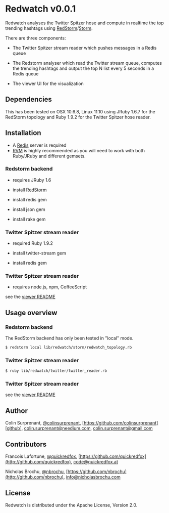 # Redwatch v0.0.1

Redwatch analyses the Twitter Spitzer hose and compute in realtime the top trending hashtags using [RedStorm](https://github.com/colinsurprenant/redstorm)/[Storm](https://github.com/nathanmarz/storm).

There are three components:

- The Twitter Spitzer stream reader which pushes messages in a Redis queue

- The Redstorm analyser which read the Twitter stream queue, computes the trending hashtags and output the top N list every 5 seconds in a Redis queue

- The viewer UI for the visualization

## Dependencies

This has been tested on OSX 10.6.8, Linux 11.10 using JRuby 1.6.7 for the RedStorm topology and Ruby 1.9.2 for the Twitter Spitzer hose reader.

## Installation

- A [Redis](http://redis.io/) server is required
- [RVM](http://beginrescueend.com/) is highly recommended as you will need to work with both Ruby/JRuby and different gemsets.

### Redstorm backend

- requires JRuby 1.6

- install [RedStorm](https://github.com/colinsurprenant/redstorm)

- install redis gem
- install json gem
- install rake gem

### Twitter Spitzer stream reader

- required Ruby 1.9.2

- install twitter-stream gem
- install redis gem

### Twitter Spitzer stream reader

- requires node.js, npm, CoffeeScript

see the [viewer README](https://github.com/colinsurprenant/redwatch/tree/master/lib/viewer)

## Usage overview

### Redstorm backend

The RedStorm backend has only been tested in "local" mode. 

``` sh
$ redstorm local lib/redwatch/storm/redwatch_topology.rb 
```

### Twitter Spitzer stream reader

``` sh
$ ruby lib/redwatch/twitter/twitter_reader.rb
```

### Twitter Spitzer stream reader

see the [viewer README](https://github.com/colinsurprenant/redwatch/tree/master/lib/viewer)

## Author
Colin Surprenant, [@colinsurprenant][twitter], [https://github.com/colinsurprenant][github], colin.surprenant@needium.com, colin.surprenant@gmail.com

## Contributors
Francois Lafortune, [@quickredfox](http://twitter.com/quickredfox), [https://github.com/quickredfox](http://github.com/quickredfox), code@quickredfox.at

Nicholas Brochu, [@nbrochu](http://twitter.com/nbrochu), [https://github.com/nbrochu](http://github.com/nbrochu), info@nicholasbrochu.com

## License
Redwatch is distributed under the Apache License, Version 2.0. 

[twitter]: http://twitter.com/colinsurprenant
[github]: https://github.com/colinsurprenant
